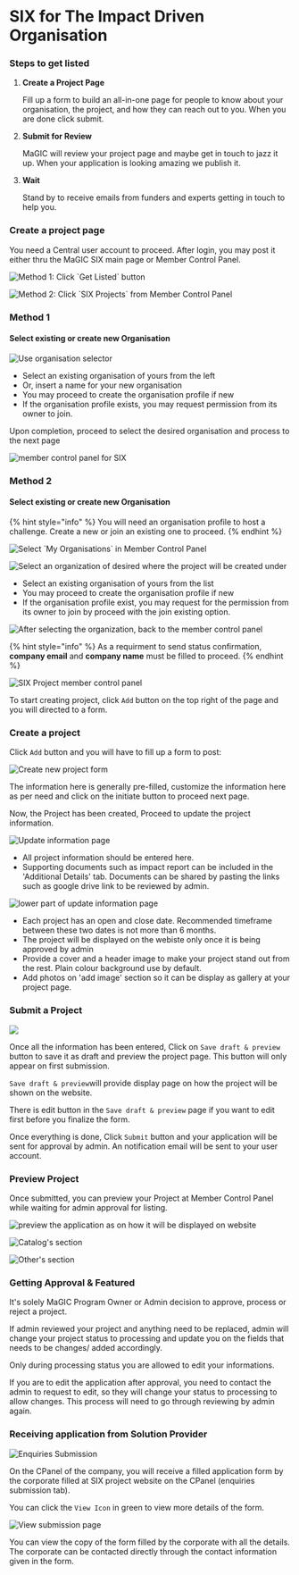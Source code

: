 # SIX for The Impact Driven Organisation

### Steps to get listed

1. **Create a Project Page**

   Fill up a form to build an all-in-one page for people to know about your organisation, the project, and how they can reach out to you. When you are done click submit.

2. **Submit for Review**

   MaGIC will review your project page and maybe get in touch to jazz it up. When your application is looking amazing we publish it.

3. **Wait** 

   Stand by to receive emails from funders and experts getting in touch to help you. 

### Create a project page

You need a Central user account to proceed. After login, you may post it either thru the MaGIC SIX main page or Member Control Panel.

![Method 1: Click \`Get Listed\` button](../../.gitbook/assets/screenshot-2021-06-09-at-2.56.18-pm.png)

![Method 2: Click \`SIX Projects\` from Member Control Panel](../../.gitbook/assets/screenshot-2021-06-09-at-3.09.17-pm.png)

### Method 1

#### Select existing or create new Organisation

![Use organisation selector](../../.gitbook/assets/screenshot-2021-06-10-at-11.14.18-am.png)

* Select an existing organisation of yours from the left
* Or, insert a name for your new organisation
* You may proceed to create the organisation profile if new
* If the organisation profile exists, you may request permission from its owner to join.

Upon completion, proceed to select the desired organisation and process to the next page 

![member control panel for SIX](../../.gitbook/assets/screenshot-2021-06-10-at-11.12.24-am.png)

### Method 2

#### Select existing or create new Organisation

{% hint style="info" %}
You will need an organisation profile to host a challenge. Create a new or join an existing one to proceed.
{% endhint %}

![Select \`My Organisations\` in Member Control Panel](../../.gitbook/assets/screenshot-2021-06-10-at-11.20.01-am.png)

![Select an organization of desired where the project will be created under](../../.gitbook/assets/screenshot-2021-06-10-at-11.19.32-am.png)

* Select an existing organisation of yours from the list
* You may proceed to create the organisation profile if new
* If the organisation profile exist, you may request for the permission from its owner to join by proceed with the join existing option.

![After selecting the organization, back to the member control panel](../../.gitbook/assets/screenshot-2021-06-10-at-11.39.14-am.png)

{% hint style="info" %}
As a requirment to send status confirmation, **company email** and **company name** must be filled to proceed.
{% endhint %}



![SIX Project member control panel](../../.gitbook/assets/screenshot-2021-06-10-at-11.42.36-am.png)

To start creating project, click `Add` button on the top right of the page and you will directed to a form. 

### Create a project

Click `Add` button and you will have to fill up a form to post:

![Create new project form](../../.gitbook/assets/screenshot-2021-07-06-at-9.32.49-am.png)

The information here is generally pre-filled, customize the information here as per need and click on the initiate button to proceed next page. 

Now, the Project has been created, Proceed to update the project information.

![Update information page](../../.gitbook/assets/screenshot-2021-07-06-at-9.32.16-am.png)

* All project information should be entered here.
* Supporting documents such as impact report can be included in the 'Additional Details'  tab. Documents can be shared by pasting the links such as google drive link to be reviewed by admin.



![lower part of update information page](../../.gitbook/assets/screenshot-2021-07-06-at-9.32.26-am%20%281%29.png)

* Each project has an open and close date. Recommended timeframe between these two dates is not more than 6 months. 
* The project will be displayed on the webiste only once it is being approved by admin
* Provide a cover and a header image to make your project stand out from the rest. Plain colour background use by default.
* Add photos on 'add image' section so it can be display as gallery at your project page.

### Submit a Project

![](../../.gitbook/assets/screenshot-2021-07-06-at-9.32.26-am.png)



Once all the information has been entered,  Click on `Save draft & preview` button to save it as draft and preview the project page. This button will only appear on first submission.

`Save draft & preview`will provide display page on how the project will be shown on the website. 

There is edit button in the `Save draft & preview` page if you want to edit first before you finalize the form.

Once everything is done,  Click `Submit` button and your application will be sent for approval by admin. An notification email will be sent to your user account.

### Preview Project

Once submitted, you can preview your Project at Member Control Panel while waiting for admin approval for listing.

![preview the application as on how it will be displayed on website](../../.gitbook/assets/screenshot-2021-09-20-at-2.56.42-pm.png)

![Catalog&apos;s section](../../.gitbook/assets/screenshot-2021-09-20-at-2.58.24-pm.png)

![Other&apos;s section](../../.gitbook/assets/screenshot-2021-09-20-at-2.58.16-pm.png)

### Getting Approval & Featured

It's solely MaGIC Program Owner or Admin decision to approve, process or reject a project. 

If admin reviewed your project and anything need to be replaced, admin will change your project status to processing and update you on the fields that needs to be changes/ added accordingly.

Only during processing status you are allowed to edit your informations. 

If you are to edit the application after approval, you need to contact the admin to request to edit, so they will change your status to processing to allow changes. This process will need to go through reviewing by admin again. 

### Receiving application from Solution Provider

![Enquiries Submission](../../.gitbook/assets/screenshot-2021-09-20-at-3.00.34-pm.png)

On the CPanel of the company, you will receive a filled application form by the corporate filled at SIX project website on the CPanel \(enquiries submission tab\). 

You can click the `View Icon` in green to view more details of the form. 

![View submission page](../../.gitbook/assets/screenshot-2021-09-20-at-3.02.11-pm.png)

You can view the copy of the form filled by the corporate with all the details. The corporate can be contacted directly through the contact information given in the form. 



